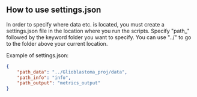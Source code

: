 ## How to use settings.json

In order to specify where data etc. is located, you must create a settings.json file in the location where you run the scripts.
Specify "path_" followed by the keyword folder you want to specify. You can use "../" to go to the folder above your current location.

Example of settings.json:

```json
{
    "path_data": "../Glioblastoma_proj/data",
    "path_info": "info",
    "path_output": "metrics_output"
}
```
